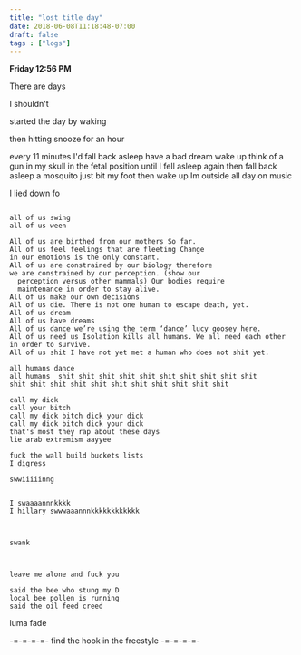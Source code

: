 ```yaml
---
title: "lost title day"
date: 2018-06-08T11:18:48-07:00
draft: false
tags : ["logs"]
---
```


**Friday 12:56 PM**

There are days


I shouldn't


started the day by waking

then hitting snooze for an hour

every 11 minutes I'd fall back asleep have a bad dream wake up think of a gun in my skull in the fetal position until I fell asleep again then fall back asleep a mosquito just bit my foot then wake up Im outside all day on music

I lied down fo


```

all of us swing
all of us ween

All of us are birthed from our mothers So far.
All of us feel feelings that are fleeting Change
in our emotions is the only constant.
All of us are constrained by our biology therefore
we are constrained by our perception. (show our
  perception versus other mammals) Our bodies require
  maintenance in order to stay alive.
All of us make our own decisions
All of us die. There is not one human to escape death, yet.
All of us dream
All of us have dreams
All of us dance we’re using the term ‘dance’ lucy goosey here.
All of us need us Isolation kills all humans. We all need each other in order to survive.
All of us shit I have not yet met a human who does not shit yet.

all humans dance
all humans  shit shit shit shit shit shit shit shit shit shit
shit shit shit shit shit shit shit shit shit shit shit

call my dick
call your bitch
call my dick bitch dick your dick
call my dick bitch dick your dick
that's most they rap about these days
lie arab extremism aayyee

fuck the wall build buckets lists
I digress

swwiiiiinng  


I swaaaannnkkkk
I hillary swwwaaannnkkkkkkkkkkkk



swank



leave me alone and fuck you

said the bee who stung my D
local bee pollen is running
said the oil feed creed
```





luma fade




-=-=-=-=-
find the hook in the freestyle
-=-=-=-=-
